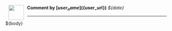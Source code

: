 <a href="${user_url}"><img src="${user_avatar}" align="left" width="48" height="48" hspace="10"></img></a> **Comment by [${user_name}](${user_url})**
_${date}_

----

${body}
